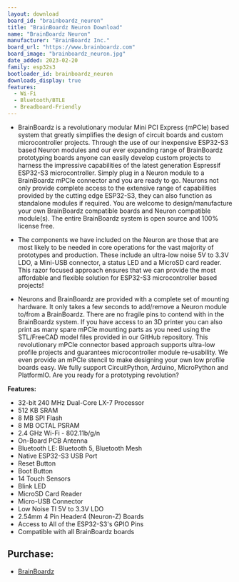```yaml
---
layout: download
board_id: "brainboardz_neuron"
title: "BrainBoardz Neuron Download"
name: "BrainBoardz Neuron"
manufacturer: "BrainBoardz Inc."
board_url: "https://www.brainboardz.com"
board_image: "brainboardz_neuron.jpg"
date_added: 2023-02-20
family: esp32s3
bootloader_id: brainboardz_neuron
downloads_display: true
features:
  - Wi-Fi
  - Bluetooth/BTLE
  - Breadboard-Friendly
---
```


- BrainBoardz is a revolutionary modular Mini PCI Express (mPCIe) based system that greatly simplifies the design of circuit boards and custom microcontroller projects. Through the use of our inexpensive ESP32-S3 based Neuron modules and our ever expanding range of BrainBoardz prototyping boards anyone can easily develop custom projects to harness the impressive capabilities of the latest generation Espressif ESP32-S3 microcontroller. Simply plug in a Neuron module to a BrainBoardz mPCIe connector and you are ready to go. Neurons not only provide complete access to the extensive range of capabilities provided by the cutting edge ESP32-S3, they can also function as standalone modules if required. You are welcome to design/manufacture your own BrainBoardz compatible boards and Neuron compatible module(s). The entire BrainBoardz system is open source and 100% license free.

- The components we have included on the Neuron are those that are most likely to be needed in core operations for the vast majority of prototypes and production. These include an ultra-low noise 5V to 3.3V LDO, a Mini-USB connector, a status LED and a MicroSD card reader. This razor focused approach ensures that we can provide the most affordable and flexible solution for ESP32-S3 microcontroller based projects! 

- Neurons and BrainBoardz are provided with a complete set of mounting hardware. It only takes a few seconds to add/remove a Neuron module to/from a BrainBoardz. There are no fragile pins to contend with in the BrainBoardz system. If you have access to an 3D printer you can also print as many spare mPCIe mounting parts as you need using the STL/FreeCAD model files provided in our GitHub repository. This revolutionary mPCIe connector based approach supports ultra-low profile projects and guarantees microcontroller module re-usability.  We even provide an mPCIe stencil to make designing your own low profile boards easy. We fully support CircuitPython, Arduino, MicroPython and PlatformIO. Are you ready for a prototyping revolution?

 **Features:**
 
 - 32-bit 240 MHz Dual-Core LX-7 Processor 
 - 512 KB SRAM
 - 8 MB SPI Flash
 - 8 MB OCTAL PSRAM
 - 2.4 GHz Wi-Fi - 802.11b/g/n
 - On-Board PCB Antenna
 - Bluetooth LE: Bluetooth 5, Bluetooth Mesh
 - Native ESP32-S3 USB Port 
 - Reset Button
 - Boot Button
 - 14 Touch Sensors 
 - Blink LED
 - MicroSD Card Reader
 - Micro-USB Connector
 - Low Noise TI 5V to 3.3V LDO
 - 2.54mm 4 Pin Header4 (Neuron-Z) Boards
 - Access to All of the ESP32-S3's GPIO Pins
 - Compatible with all BrainBoardz boards
 
 ## Purchase:
* [BrainBoardz](https://www.brainboardz.com/)

